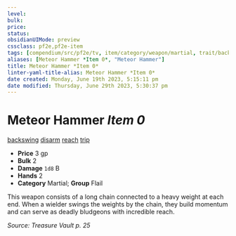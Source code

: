 ```yaml
---
level:
bulk:
price:
status:
obsidianUIMode: preview
cssclass: pf2e,pf2e-item
tags: [compendium/src/pf2e/tv, item/category/weapon/martial, trait/backswing, trait/disarm, trait/reach, trait/trip]
aliases: [Meteor Hammer *Item 0*, "Meteor Hammer"]
title: Meteor Hammer *Item 0*
linter-yaml-title-alias: Meteor Hammer *Item 0*
date created: Monday, June 19th 2023, 5:15:11 pm
date modified: Thursday, June 29th 2023, 5:30:37 pm
---
```


# Meteor Hammer *Item 0*

[backswing](rules/traits/backswing.md) [disarm](rules/traits/disarm.md) [reach](rules/traits/reach.md) [trip](rules/traits/trip.md)  

- **Price** 3 gp
- **Bulk** 2
- **Damage** `1d8` B
- **Hands** 2
- **Category** Martial; **Group** Flail

This weapon consists of a long chain connected to a heavy weight at each end. When a wielder swings the weights by the chain, they build momentum and can serve as deadly bludgeons with incredible reach.

*Source: Treasure Vault p. 25*
